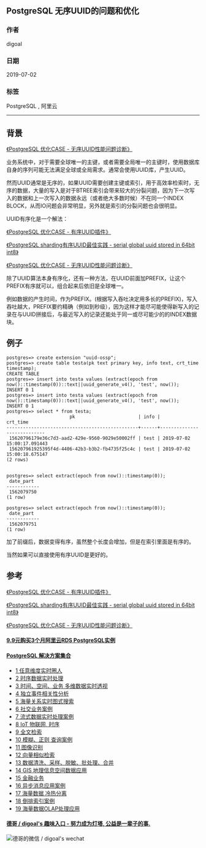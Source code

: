 ## PostgreSQL 无序UUID的问题和优化  
                                                                   
### 作者                                                                   
digoal                                                                   
                                                                   
### 日期                                                                   
2019-07-02                                                                 
                                                                   
### 标签                                                                   
PostgreSQL , 阿里云       
                                                                   
----                                                                   
                                                                   
## 背景    
[《PostgreSQL 优化CASE - 无序UUID性能问题诊断》](../201210/20121024_01.md)    
  
业务系统中，对于需要全球唯一的主键，或者需要全局唯一的主键时，使用数据库自身的序列可能无法满足全球或全局需求。通常会使用UUID库，产生UUID。  
  
然而UUID通常是无序的，如果UUID需要创建主键或索引，用于高效率检索时，无序的数据，大量的写入是对于BTREE索引会带来较大的分裂问题，因为下一次写入的数据和上一次写入的数据永远（或者绝大多数时候）不在同一个INDEX BLOCK，从而IO问题会非常明显，另外就是索引的分裂问题也会很明显。  
  
UUID有序化是一个解法：  
  
[《PostgreSQL 优化CASE - 有序UUID插件》](../201812/20181202_01.md)    
  
[《PostgreSQL sharding有序UUID最佳实践 - serial global uuid stored in 64bit int8》](../201301/20130122_01.md)    
  
[《PostgreSQL 优化CASE - 无序UUID性能问题诊断》](../201210/20121024_01.md)    
  
除了UUID算法本身有序化，还有一种方法，在UUID前面加PREFIX，让这个PREFIX有序就可以，组合起来后依旧是全球唯一。  
  
例如数据的产生时间，作为PREFIX。(根据写入吞吐决定用多长的PREFIX)，写入吞吐越大，PREFIX要约精确（例如到秒级），因为这样才能尽可能使得新写入的记录在与UUID拼接后，与最近写入的记录还能处于同一或尽可能少的的INDEX数据块。  
  
## 例子  
```  
postgres=> create extension "uuid-ossp";  
postgres=> create table testa(pk text primary key, info text, crt_time timestamp);  
CREATE TABLE  
postgres=> insert into testa values (extract(epoch from now()::timestamp(0))::text||uuid_generate_v4(), 'test', now());  
INSERT 0 1  
postgres=> insert into testa values (extract(epoch from now()::timestamp(0))::text||uuid_generate_v4(), 'test', now());  
INSERT 0 1  
postgres=> select * from testa;  
                       pk                       | info |          crt_time            
------------------------------------------------+------+----------------------------  
 15620796179e36c7d3-aad2-429e-9560-9029e50002ff | test | 2019-07-02 15:00:17.091443  
 156207961925395f4d-4406-42b3-b3b2-fb4735f25c4c | test | 2019-07-02 15:00:18.675147  
(2 rows)  
  
  
postgres=> select extract(epoch from now()::timestamp(0));  
 date_part    
------------  
 1562079750  
(1 row)  
  
postgres=> select extract(epoch from now()::timestamp(0));  
 date_part    
------------  
 1562079751  
(1 row)  
```  
    
加了前缀后，数据变得有序，虽然整个长度会增加，但是在索引里面是有序的。    
  
当然如果可以直接使用有序UUID是更好的。  
    
## 参考  
[《PostgreSQL 优化CASE - 有序UUID插件》](../201812/20181202_01.md)    
  
[《PostgreSQL sharding有序UUID最佳实践 - serial global uuid stored in 64bit int8》](../201301/20130122_01.md)    
  
[《PostgreSQL 优化CASE - 无序UUID性能问题诊断》](../201210/20121024_01.md)    
    
  
  
  
  
  
  
  
  
  
  
  
  
  
  
  
  
  
  
  
  
  
  
  
  
  
  
  
  
  
  
  
  
  
  
  
  
  
  
  
  
  
#### [9.9元购买3个月阿里云RDS PostgreSQL实例](https://www.aliyun.com/database/postgresqlactivity "57258f76c37864c6e6d23383d05714ea")
  
  
#### [PostgreSQL 解决方案集合](https://yq.aliyun.com/topic/118 "40cff096e9ed7122c512b35d8561d9c8")
- [1 任意维度实时圈人](https://yq.aliyun.com/topic/118 "40cff096e9ed7122c512b35d8561d9c8")
- [2 时序数据实时处理](https://yq.aliyun.com/topic/118 "40cff096e9ed7122c512b35d8561d9c8")
- [3 时间、空间、业务 多维数据实时透视](https://yq.aliyun.com/topic/118 "40cff096e9ed7122c512b35d8561d9c8")
- [4 独立事件相关性分析](https://yq.aliyun.com/topic/118 "40cff096e9ed7122c512b35d8561d9c8")
- [5 海量关系实时图式搜索](https://yq.aliyun.com/topic/118 "40cff096e9ed7122c512b35d8561d9c8")
- [6 社交业务案例](https://yq.aliyun.com/topic/118 "40cff096e9ed7122c512b35d8561d9c8")
- [7 流式数据实时处理案例](https://yq.aliyun.com/topic/118 "40cff096e9ed7122c512b35d8561d9c8")
- [8 IoT 物联网, 时序](https://yq.aliyun.com/topic/118 "40cff096e9ed7122c512b35d8561d9c8")
- [9 全文检索](https://yq.aliyun.com/topic/118 "40cff096e9ed7122c512b35d8561d9c8")
- [10 模糊、正则 查询案例](https://yq.aliyun.com/topic/118 "40cff096e9ed7122c512b35d8561d9c8")
- [11 图像识别](https://yq.aliyun.com/topic/118 "40cff096e9ed7122c512b35d8561d9c8")
- [12 向量相似检索](https://yq.aliyun.com/topic/118 "40cff096e9ed7122c512b35d8561d9c8")
- [13 数据清洗、采样、脱敏、批处理、合并](https://yq.aliyun.com/topic/118 "40cff096e9ed7122c512b35d8561d9c8")
- [14 GIS 地理信息空间数据应用](https://yq.aliyun.com/topic/118 "40cff096e9ed7122c512b35d8561d9c8")
- [15 金融业务](https://yq.aliyun.com/topic/118 "40cff096e9ed7122c512b35d8561d9c8")
- [16 异步消息应用案例](https://yq.aliyun.com/topic/118 "40cff096e9ed7122c512b35d8561d9c8")
- [17 海量数据 冷热分离](https://yq.aliyun.com/topic/118 "40cff096e9ed7122c512b35d8561d9c8")
- [18 倒排索引案例](https://yq.aliyun.com/topic/118 "40cff096e9ed7122c512b35d8561d9c8")
- [19 海量数据OLAP处理应用](https://yq.aliyun.com/topic/118 "40cff096e9ed7122c512b35d8561d9c8")
  
  
#### [德哥 / digoal's 趣味入口 - 努力成为灯塔, 公益是一辈子的事.](https://github.com/digoal/blog/blob/master/README.md "22709685feb7cab07d30f30387f0a9ae")
  
  
![德哥的微信 / digoal's wechat](../pic/digoal_weixin.jpg "f7ad92eeba24523fd47a6e1a0e691b59")
  
